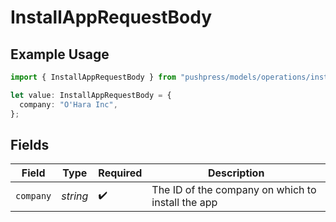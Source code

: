 # InstallAppRequestBody

## Example Usage

```typescript
import { InstallAppRequestBody } from "pushpress/models/operations/installapp.js";

let value: InstallAppRequestBody = {
  company: "O'Hara Inc",
};
```

## Fields

| Field                                             | Type                                              | Required                                          | Description                                       |
| ------------------------------------------------- | ------------------------------------------------- | ------------------------------------------------- | ------------------------------------------------- |
| `company`                                         | *string*                                          | :heavy_check_mark:                                | The ID of the company on which to install the app |